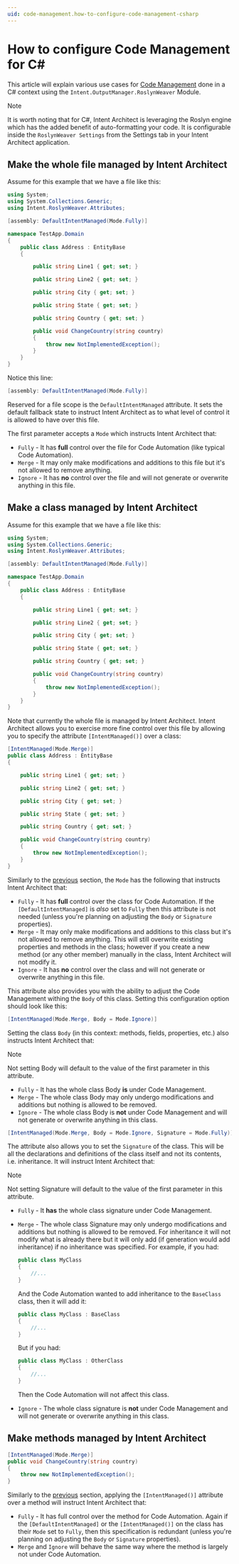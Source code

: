 ```yaml
---
uid: code-management.how-to-configure-code-management-csharp
---
```

# How to configure Code Management for C# #

This article will explain various use cases for [Code Management](xref:code-management.about-code-management) done in a C# context using the `Intent.OutputManager.RoslynWeaver` Module.

> [!NOTE]
> It is worth noting that for C#, Intent Architect is leveraging the Roslyn engine which has the added benefit of auto-formatting your code. It is configurable inside the `RoslynWeaver Settings` from the Settings tab in your Intent Architect application.

## Make the whole file managed by Intent Architect ##

Assume for this example that we have a file like this:

```cs
using System;
using System.Collections.Generic;
using Intent.RoslynWeaver.Attributes;

[assembly: DefaultIntentManaged(Mode.Fully)]

namespace TestApp.Domain
{
    public class Address : EntityBase
    {

        public string Line1 { get; set; }

        public string Line2 { get; set; }

        public string City { get; set; }

        public string State { get; set; }

        public string Country { get; set; }

        public void ChangeCountry(string country)
        {
            throw new NotImplementedException();
        }
    }
}
```

Notice this line:

```cs
[assembly: DefaultIntentManaged(Mode.Fully)]
```

Reserved for a file scope is the `DefaultIntentManaged` attribute. It sets the default fallback state to instruct Intent Architect as to what level of control it is allowed to have over this file.

The first parameter accepts a `Mode` which instructs Intent Architect that:

* `Fully` - It has **full** control over the file for Code Automation (like typical Code Automation).
* `Merge` - It may only make modifications and additions to this file but it's not allowed to remove anything.
* `Ignore` - It has **no** control over the file and will not generate or overwrite anything in this file.

## Make a class managed by Intent Architect ##

Assume for this example that we have a file like this:

```cs
using System;
using System.Collections.Generic;
using Intent.RoslynWeaver.Attributes;

[assembly: DefaultIntentManaged(Mode.Fully)]

namespace TestApp.Domain
{
    public class Address : EntityBase
    {

        public string Line1 { get; set; }

        public string Line2 { get; set; }

        public string City { get; set; }

        public string State { get; set; }

        public string Country { get; set; }

        public void ChangeCountry(string country)
        {
            throw new NotImplementedException();
        }
    }
}
```

Note that currently the whole file is managed by Intent Architect. Intent Architect allows you to exercise more fine control over this file by allowing you to specify the attribute `[IntentManaged()]` over a class:

```cs
[IntentManaged(Mode.Merge)]
public class Address : EntityBase
{

    public string Line1 { get; set; }

    public string Line2 { get; set; }

    public string City { get; set; }

    public string State { get; set; }

    public string Country { get; set; }

    public void ChangeCountry(string country)
    {
        throw new NotImplementedException();
    }
}
```

Similarly to the [previous](#make-the-whole-file-managed-by-intent-architect) section, the `Mode` has the following that instructs Intent Architect that:

* `Fully` - It has **full** control over the class for Code Automation. If the `[DefaultIntentManaged]` is _also_ set to `Fully` then this attribute is not needed (unless you're planning on adjusting the `Body` or `Signature` properties).
* `Merge` - It may only make modifications and additions to this class but it's not allowed to remove anything. This will still overwrite existing properties and methods in the class; however if you create a new method (or any other member) manually in the class, Intent Architect will not modify it.
* `Ignore` - It has **no** control over the class and will not generate or overwrite anything in this file.

This attribute also provides you with the ability to adjust the Code Management withing the `Body` of this class. Setting this configuration option should look like this:

```cs
[IntentManaged(Mode.Merge, Body = Mode.Ignore)]
```

Setting the class `Body` (in this context: methods, fields, properties, etc.) also instructs Intent Architect that:

> [!NOTE]
> Not setting Body will default to the value of the first parameter in this attribute.

* `Fully` - It has the whole class Body **is** under Code Management.
* `Merge` - The whole class Body may only undergo modifications and additions but nothing is allowed to be removed.
* `Ignore` - The whole class Body is **not** under Code Management and will not generate or overwrite anything in this class.

```cs
[IntentManaged(Mode.Merge, Body = Mode.Ignore, Signature = Mode.Fully)]
```

The attribute also allows you to set the `Signature` of the class. This will be all the declarations and definitions of the class itself and not its contents, i.e. inheritance. It will instruct Intent Architect that:

> [!NOTE]
> Not setting Signature will default to the value of the first parameter in this attribute.

* `Fully` - It **has** the whole class signature under Code Management.
* `Merge` - The whole class Signature may only undergo modifications and additions but nothing is allowed to be removed. For inheritance it will not modify what is already there but it will only add (if generation would add inheritance) if no inheritance was specified. For example, if you had:

    ```cs
    public class MyClass
    {
        //...
    }
    ```

    And the Code Automation wanted to add inheritance to the `BaseClass` class, then it will add it:

    ```cs
    public class MyClass : BaseClass
    {
        //...
    }
    ```

    But if you had:

    ```cs
    public class MyClass : OtherClass
    {
        //...
    }
    ```

    Then the Code Automation will not affect this class.

* `Ignore` - The whole class signature is **not** under Code Management and will not generate or overwrite anything in this class.

## Make methods managed by Intent Architect ##

```cs
[IntentManaged(Mode.Merge)]
public void ChangeCountry(string country)
{
    throw new NotImplementedException();
}
```

Similarly to the [previous](#make-a-class-managed-by-intent-architect) section, applying the `[IntentManaged()]` attribute over a method will instruct Intent Architect that:

* `Fully` - It has full control over the method for Code Automation. Again if the `[DefaultIntentManaged]` or the `[IntentManaged()]` on the class has their `Mode` set to `Fully`, then this specification is redundant (unless you're planning on adjusting the `Body` or `Signature` properties).
* `Merge` and `Ignore` will behave the same way where the method is largely not under Code Automation.

